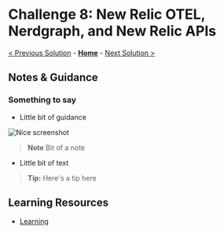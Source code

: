 # Challenge 8: New Relic OTEL, Nerdgraph, and New Relic APIs

[< Previous Solution](./Solution-07.md) - **[Home](./README.md)** - [Next Solution >](./Solution-09.md)

## Notes & Guidance

### Something to say
- Little bit of guidance

![Nice screenshot](../Images/07-01-screenshot.png)

>**Note** Bit of a note

- Little bit of text

>**Tip:** Here's a tip here

## Learning Resources
* [Learning](https://learn.microsoft.com/)
